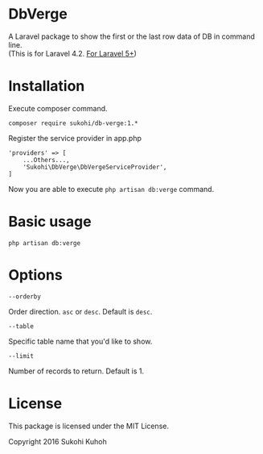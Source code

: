 # DbVerge
A Laravel package to show the first or the last row data of DB in command line.  
(This is for Laravel 4.2. [For Laravel 5+](https://github.com/SUKOHI/DbVerge))

# Installation

Execute composer command.

    composer require sukohi/db-verge:1.*

Register the service provider in app.php

    'providers' => [
        ...Others...,  
        'Sukohi\DbVerge\DbVergeServiceProvider',
    ]

Now you are able to execute `php artisan db:verge` command.

# Basic usage

`php artisan db:verge`

# Options

`--orderby`

Order direction. `asc` or `desc`. Default is `desc`.

`--table`

Specific table name that you'd like to show.

`--limit`

Number of records to return. Default is 1.


# License

This package is licensed under the MIT License.

Copyright 2016 Sukohi Kuhoh